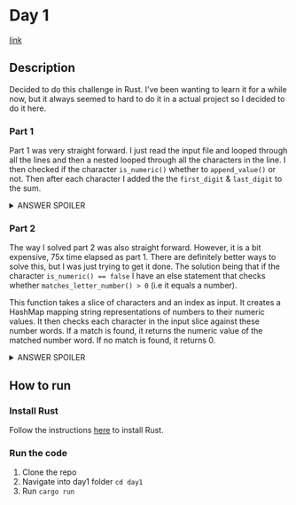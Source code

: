 # Day 1

[link](https://adventofcode.com/2023/day/1)

## Description

Decided to do this challenge in Rust. I've been wanting to learn it for a while now, but it always seemed to hard to do it in a actual project so I decided to do it here.

### Part 1

Part 1 was very straight forward. I just read the input file and looped through all the lines and then a nested looped through all the characters in the line. I then checked if the character `is_numeric()` whether to `append_value()` or not. Then after each character I added the the `first_digit` & `last_digit` to the sum.

<details>
  <summary>ANSWER SPOILER</summary>

  - Sum: 54239
  - Time elapsed: 1.0381ms

</details>

### Part 2

The way I solved part 2 was also straight forward. However, it is a bit expensive, 75x time elapsed as part 1. There are definitely better ways to solve this, but I was just trying to get it done. The solution being that if the character `is_numeric() == false` I have an else statement that checks whether `matches_letter_number() > 0` (i.e it equals a number).

This function takes a slice of characters and an index as input. It creates a HashMap mapping string representations of numbers to their numeric values. It then checks each character in the input slice against these number words. If a match is found, it returns the numeric value of the matched number word. If no match is found, it returns 0.

<details>
  <summary>ANSWER SPOILER</summary>

 - Sum: 55343
 - Time elapsed: 75.9095ms

</details>

## How to run

### Install Rust

Follow the instructions [here](https://www.rust-lang.org/tools/install) to install Rust.

### Run the code

1. Clone the repo
2. Navigate into day1 folder `cd day1`
3. Run `cargo run`
